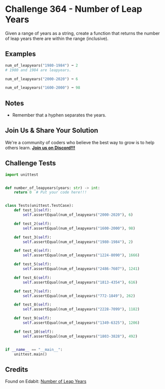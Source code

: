 # Challenge 364 - Number of Leap Years

Given a range of years as a string, create a function that returns the number of leap years there are within the range (inclusive).

## Examples
```python
num_of_leapyears("1980-1984") ➞ 2
# 1980 and 1984 are leapyears.

num_of_leapyears("2000-2020") ➞ 6

num_of_leapyears("1600-2000") ➞ 98
```
## Notes

- Remember that a hyphen separates the years.

## Join Us & Share Your Solution

We're a community of coders who believe the best way to grow is to help others learn. **[Join us on Discord!!!](https://discord.gg/sfHykntuGy)**

## Challenge Tests
```python
import unittest


def number_of_leapyears(years: str) -> int:
    return 0  # Put your code here!!!


class Tests(unittest.TestCase):
    def test_1(self):
        self.assertEqual(num_of_leapyears("2000-2020"), 6)

    def test_2(self):
        self.assertEqual(num_of_leapyears("1600-2000"), 98)

    def test_3(self):
        self.assertEqual(num_of_leapyears("1980-1984"), 2)

    def test_4(self):
        self.assertEqual(num_of_leapyears("1224-8090"), 1666)

    def test_5(self):
        self.assertEqual(num_of_leapyears("2486-7607"), 1241)

    def test_6(self):
        self.assertEqual(num_of_leapyears("1813-4354"), 616)

    def test_7(self):
        self.assertEqual(num_of_leapyears("772-1849"), 262)

    def test_8(self):
        self.assertEqual(num_of_leapyears("2228-7099"), 1182)

    def test_9(self):
        self.assertEqual(num_of_leapyears("1349-6325"), 1206)

    def test_10(self):
        self.assertEqual(num_of_leapyears("1803-3828"), 492)


if __name__ == "__main__":
    unittest.main()
```
## Credits

Found on Edabit: [Number of Leap Years](https://edabit.com/challenge/xCXdch4XLpXZZagxm)

